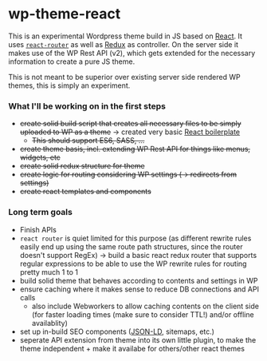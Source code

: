 # wp-theme-react

This is an experimental Wordpress theme build in JS based on [React](https://facebook.github.io/react/). It uses [`react-router`](https://github.com/ReactTraining/react-router) as well as [Redux](http://redux.js.org/) as controller. On the server side it makes use of the WP Rest API (v2), which gets extended for the necessary information to create a pure JS theme.

This is not meant to be superior over existing server side rendered WP themes, this is simply an experiment.

### What I'll be working on in the first steps
 * ~~create solid build script that creates all necessary files to be simply uploaded to WP as a theme~~ -> created very basic [React boilerplate](https://github.com/julianburr/react-boilerplate)
   * ~~This should support ES6, SASS, ...~~
 * ~~create theme basis, incl. extending WP Rest API for things like menus, widgets, etc~~
 * ~~create solid redux structure for theme~~
 * ~~create logic for routing considering WP settings (-> redirects from settings)~~
 * ~~create react templates and components~~

### Long term goals
 * Finish APIs
 * `react router` is quiet limited for this purpose (as different rewrite rules easily end up using the same route path structures, since the router doesn't support RegEx) -> build a basic react redux router that supports regular expressions to be able to use the WP rewrite rules for routing pretty much 1 to 1
 * build solid theme that behaves according to contents and settings in WP
 * ensure caching where it makes sense to reduce DB connections and API calls
   * also include Webworkers to allow caching contents on the client side (for faster loading times (make sure to consider TTL!) and/or offline availablity)
 * set up in-build SEO components ([JSON-LD](https://developers.google.com/search/docs/guides/intro-structured-data), sitemaps, etc.)
 * seperate API extension from theme into its own little plugin, to make the theme independent + make it availabe for others/other react themes

